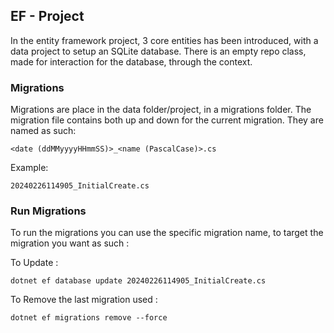
## EF - Project

In the entity framework project, 3 core entities has been introduced, with a data project to setup an SQLite database. There is an empty repo class, made for interaction for the database, through the context.

### Migrations
Migrations are place in the data folder/project, in a migrations folder. The migration file contains both up and down for the current migration. They are named as such:
```
<date (ddMMyyyyHHmmSS)>_<name (PascalCase)>.cs
```
Example:

```
20240226114905_InitialCreate.cs
```

### Run Migrations 
To run the migrations you can use the specific migration name, to target the migration you want as such : 

To Update : 
```
dotnet ef database update 20240226114905_InitialCreate.cs
```

To Remove the last migration used : 
```
dotnet ef migrations remove --force
``` 


